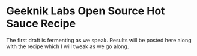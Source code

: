 # Geeknik Labs Open Source Hot Sauce Recipe

The first draft is fermenting as we speak. Results will be posted here along with the recipe which I will tweak as we go along.
